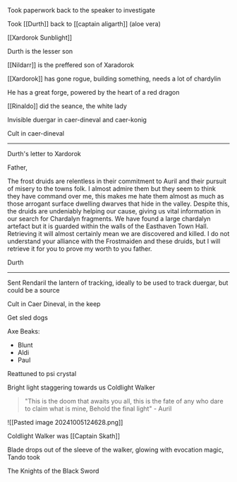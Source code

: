 
Took paperwork back to the speaker to investigate

Took [[Durth]] back to [[captain aligarth]]  (aloe vera)

[[Xardorok Sunblight]]

Durth is the lesser son

[[Nildarr]] is the preffered son of Xaradorok

[[Xardorok]] has gone rogue, building something, needs a lot of chardylin

He has a great forge, powered by the heart of a red dragon

[[Rinaldo]] did the seance, the white lady

Invisible duergar in caer-dineval and caer-konig

Cult in caer-dineval

<hr>

Durth's letter to Xardorok

Father,

The frost druids are relentless in their commitment to Auril and their pursuit of misery to the towns folk. I almost admire them but they seem to think they have command over me, this makes me hate them almost as much as those arrogant surface dwelling dwarves that hide in the valley. Despite this, the druids are undeniably helping our cause, giving us vital information in our search for Chardalyn fragments. We have found a large chardalyn artefact but it is guarded within the walls of the Easthaven Town Hall. Retrieving it will almost certainly mean we are discovered and killed. I do not understand your alliance with the Frostmaiden and these druids, but I will retrieve it for you to prove my worth to you father.

Durth

<hr>

Sent Rendaril the lantern of tracking, ideally to be used to track duergar, but could be a source

Cult in Caer Dineval, in the keep

Get sled dogs 

Axe Beaks:
- Blunt
- Aldi
- Paul

Reattuned to psi crystal

Bright light staggering towards us
Coldlight Walker

> "This is the doom that awaits you all, this is the fate of any who dare to claim what is mine, Behold the final light"
	- Auril

![[Pasted image 20241005124628.png]]


Coldlight Walker was [[Captain Skath]]

Blade drops out of the sleeve of the walker, glowing with evocation magic, Tando took


The Knights of the Black Sword




